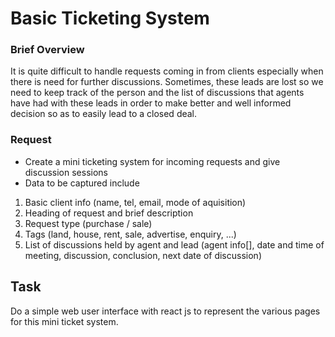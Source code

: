 # Basic Ticketing System
### Brief Overview
It is quite difficult to handle requests coming in from clients especially when there is need for further discussions. Sometimes, these leads are lost so we need to keep track of the person and the list of discussions that agents have had with these leads in order to make better and well informed decision so as to easily lead to a closed deal. 
### Request
- Create a mini ticketing system for incoming requests and give discussion sessions
- Data to be captured include
1.  Basic client info (name, tel, email, mode of aquisition)
2.  Heading of request and brief description
3.  Request type (purchase / sale)
4.  Tags (land, house, rent, sale, advertise, enquiry, ...)
5.  List of discussions held by agent and lead (agent info[], date and time of meeting, discussion, conclusion, next date of discussion)

## Task
Do a simple web user interface with react js to represent the various pages for this mini ticket system. 

